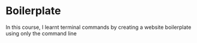 # Boilerplate
In this course, I learnt terminal commands by creating a website boilerplate using only the command line
